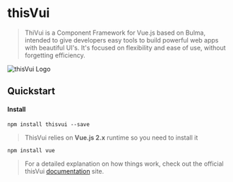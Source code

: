 # thisVui
> ThiVui is a Component Framework for Vue.js based on Bulma, intended to give developers easy tools to build powerful web apps with beautiful UI's. It's focused on flexibility and ease of use, without forgetting efficiency.

![thisVui Logo](http://www.thisvui.com/thisvui_logo_small.png)

## Quickstart


#### Install 

```
npm install thisvui --save
```

>ThisVui relies on **Vue.js 2.x** runtime so you need to install it
```
npm install vue
```
>For a detailed explanation on how things work, check out the official thisVui [documentation](http://www.thisvui.com) site.

